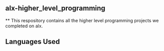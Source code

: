 ## alx-higher_level_programming
** This respository contains all the higher level programming projects we completed on alx.
## Languages Used
